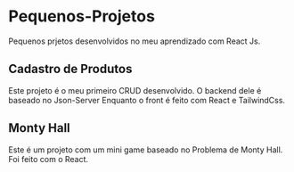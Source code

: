 ﻿# Pequenos-Projetos
  Pequenos prjetos desenvolvidos no meu aprendizado com React Js.
 
 ## Cadastro de Produtos
  Este projeto é o meu primeiro CRUD desenvolvido.
  O backend dele é baseado no Json-Server
  Enquanto o front é feito com React e TailwindCss.
  
 ## Monty Hall
  Este é um projeto com um mini game baseado no Problema de Monty Hall.
  Foi feito com o React.

